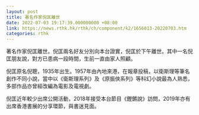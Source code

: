 ```yaml
---
layout: post
title: 著名作家倪匡離世
date: 2022-07-03 19:17:39.000000000 +08:00
link: https://news.rthk.hk/rthk/ch/component/k2/1656013-20220703.htm
categories: rthk
---
```


著名作家倪匡離世。倪匡兩名好友分別向本台證實，倪匡於下午離世。其中一名倪匡朋友說，對方已患病一段時間，生前一直由家人照顧。

倪匡原名倪聰，1935年出生。1957年由內地來港，在報章投稿，以衛斯理等筆名創作不同小說，當中以《衛斯理系列》及《原振俠系列》等科幻小說最為人熟悉，多部作品亦曾經改編為電影及電視劇。

倪匡近年較少出席公開活動，2018年接受本台節目《鏗鏘說》訪問，2019年亦有出席香港書展的分享環節，與書迷見面。
